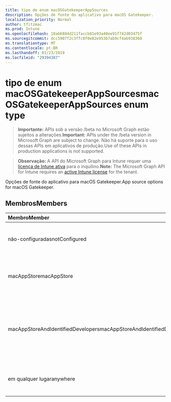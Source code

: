 ```yaml
---
title: tipo de enum macOSGatekeeperAppSources
description: Opções de fonte do aplicativo para macOS Gatekeeper.
localization_priority: Normal
author: tfitzmac
ms.prod: Intune
ms.openlocfilehash: 18ab6884d211faccb81e93a40ee91f742d03475f
ms.sourcegitcommit: dcc5907f2c3ffc0f0e82e953b7ab9cf4ab938360
ms.translationtype: MT
ms.contentlocale: pt-BR
ms.lasthandoff: 01/23/2019
ms.locfileid: "29394387"
---
```

# <a name="macosgatekeeperappsources-enum-type"></a><span data-ttu-id="18e23-103">tipo de enum macOSGatekeeperAppSources</span><span class="sxs-lookup"><span data-stu-id="18e23-103">macOSGatekeeperAppSources enum type</span></span>

> <span data-ttu-id="18e23-104">**Importante:** APIs sob a versão /beta no Microsoft Graph estão sujeitos a alterações.</span><span class="sxs-lookup"><span data-stu-id="18e23-104">**Important:** APIs under the /beta version in Microsoft Graph are subject to change.</span></span> <span data-ttu-id="18e23-105">Não há suporte para o uso dessas APIs em aplicativos de produção.</span><span class="sxs-lookup"><span data-stu-id="18e23-105">Use of these APIs in production applications is not supported.</span></span>

> <span data-ttu-id="18e23-106">**Observação:** A API do Microsoft Graph para Intune requer uma [licença de Intune ativa](https://go.microsoft.com/fwlink/?linkid=839381) para o inquilino.</span><span class="sxs-lookup"><span data-stu-id="18e23-106">**Note:** The Microsoft Graph API for Intune requires an [active Intune license](https://go.microsoft.com/fwlink/?linkid=839381) for the tenant.</span></span>

<span data-ttu-id="18e23-107">Opções de fonte do aplicativo para macOS Gatekeeper.</span><span class="sxs-lookup"><span data-stu-id="18e23-107">App source options for macOS Gatekeeper.</span></span>

## <a name="members"></a><span data-ttu-id="18e23-108">Membros</span><span class="sxs-lookup"><span data-stu-id="18e23-108">Members</span></span>
|<span data-ttu-id="18e23-109">Membro</span><span class="sxs-lookup"><span data-stu-id="18e23-109">Member</span></span>|<span data-ttu-id="18e23-110">Valor</span><span class="sxs-lookup"><span data-stu-id="18e23-110">Value</span></span>|<span data-ttu-id="18e23-111">Descrição</span><span class="sxs-lookup"><span data-stu-id="18e23-111">Description</span></span>|
|:---|:---|:---|
|<span data-ttu-id="18e23-112">não-configuradas</span><span class="sxs-lookup"><span data-stu-id="18e23-112">notConfigured</span></span>|<span data-ttu-id="18e23-113">0</span><span class="sxs-lookup"><span data-stu-id="18e23-113">0</span></span>|<span data-ttu-id="18e23-114">Valor de padrão de dispositivo, sem intenção.</span><span class="sxs-lookup"><span data-stu-id="18e23-114">Device default value, no intent.</span></span>|
|<span data-ttu-id="18e23-115">macAppStore</span><span class="sxs-lookup"><span data-stu-id="18e23-115">macAppStore</span></span>|<span data-ttu-id="18e23-116">1</span><span class="sxs-lookup"><span data-stu-id="18e23-116">1</span></span>|<span data-ttu-id="18e23-117">Somente aplicativos a partir do AppStore Mac podem ser executados.</span><span class="sxs-lookup"><span data-stu-id="18e23-117">Only apps from the Mac AppStore can be run.</span></span>|
|<span data-ttu-id="18e23-118">macAppStoreAndIdentifiedDevelopers</span><span class="sxs-lookup"><span data-stu-id="18e23-118">macAppStoreAndIdentifiedDevelopers</span></span>|<span data-ttu-id="18e23-119">2</span><span class="sxs-lookup"><span data-stu-id="18e23-119">2</span></span>|<span data-ttu-id="18e23-120">Podem ser executados somente aplicativos do Mac AppStore e desenvolvedores identificados.</span><span class="sxs-lookup"><span data-stu-id="18e23-120">Only apps from the Mac AppStore and identified developers can be run.</span></span>|
|<span data-ttu-id="18e23-121">em qualquer lugar</span><span class="sxs-lookup"><span data-stu-id="18e23-121">anywhere</span></span>|<span data-ttu-id="18e23-122">3</span><span class="sxs-lookup"><span data-stu-id="18e23-122">3</span></span>|<span data-ttu-id="18e23-123">Aplicativos de qualquer lugar podem ser executados.</span><span class="sxs-lookup"><span data-stu-id="18e23-123">Apps from anywhere can be run.</span></span>|





